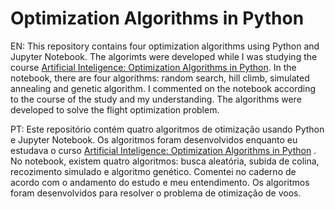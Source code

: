 # Optimization Algorithms in Python
EN: This repository contains four optimization algorithms using Python and Jupyter Notebook. The algorimts were developed while I was studying the course [Artificial Inteligence: Optimization Algorithms in Python](https://www.udemy.com/course/algoritmos-de-otimizacao-em-python/learn/lecture/14870705#content). In the notebook, there are four algorithms: random search, hill climb, simulated annealing and genetic algorithm. I commented on the notebook according to the course of the study and my understanding. The algorithms were developed to solve the flight optimization problem.

PT: Este repositório contém quatro algoritmos de otimização usando Python e Jupyter Notebook. Os algoritmos foram desenvolvidos enquanto eu estudava o curso [Artificial Inteligence: Optimization Algorithms in Python](https://www.udemy.com/course/algoritmos-de-otimizacao-em-python/learn/lecture/14870705#content) . No notebook, existem quatro algoritmos: busca aleatória, subida de colina, recozimento simulado e algoritmo genético. Comentei no caderno de acordo com o andamento do estudo e meu entendimento. Os algoritmos foram desenvolvidos para resolver o problema de otimização de  voos.
